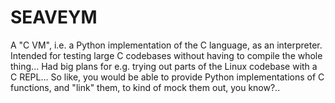 # SEAVEYM

A "C VM", i.e. a Python implementation of the C language, as an interpreter.
Intended for testing large C codebases without having to compile the whole thing...
Had big plans for e.g. trying out parts of the Linux codebase with a C REPL...
So like, you would be able to provide Python implementations of C functions, and
"link" them, to kind of mock them out, you know?..

